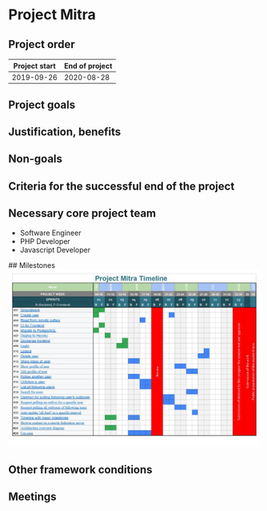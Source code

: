 # Project Mitra

## Project order

| Project start | End of project |
| ------------- | -------------- |
| 2019-09-26    | 2020-08-28     |

## Project goals

## Justification, benefits

## Non-goals

## Criteria for the successful end of the project

## Necessary core project team

- Software Engineer
- PHP Developer
- Javascript Developer

## Milestones
![Usetr](./stuff/project-mitra-timeline.jpg)

## Other framework conditions

## Meetings
